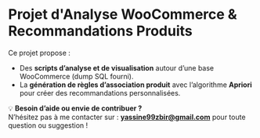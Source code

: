 # Projet d'Analyse WooCommerce & Recommandations Produits

Ce projet propose :  
- Des **scripts d’analyse et de visualisation** autour d’une base WooCommerce (dump SQL fourni).  
- La **génération de règles d’association produit** avec l’algorithme **Apriori** pour créer des recommandations personnalisées.  

💡 **Besoin d’aide ou envie de contribuer ?**  
N’hésitez pas à me contacter sur : **yassine99zbir@gmail.com** pour toute question ou suggestion !

